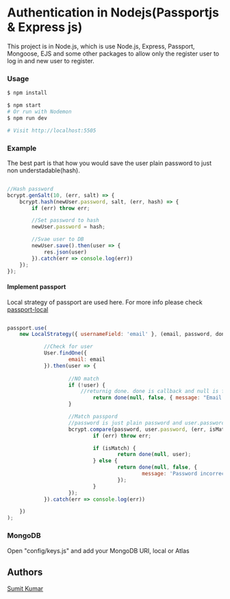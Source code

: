 # Authentication in Nodejs(Passportjs & Express js)

This project is in Node.js, which is use Node.js, Express, Passport, Mongoose, EJS and some other packages to allow only the register user to log in and new user to register.

### Usage

```sh
$ npm install
```

```sh
$ npm start
# Or run with Nodemon
$ npm run dev

# Visit http://localhost:5505
```
### Example
The best part is that how you would save the user plain password to just non understadable(hash).

```javascript

//Hash password
bcrypt.genSalt(10, (err, salt) => {
    bcrypt.hash(newUser.password, salt, (err, hash) => {
        if (err) throw err;

        //Set password to hash
        newUser.password = hash;

        //Svae user to DB
        newUser.save().then(user => {
            res.json(user)
        }).catch(err => console.log(err))
    });
});

```

#### Implement passport
Local strategy of passport are used here. For more info please check [passport-local]('http://www.passportjs.org/packages/passport-local/')

```javascript

passport.use(
	new LocalStrategy({ usernameField: 'email' }, (email, password, done) => {

			//Check for user
			User.findOne({
					email: email
			}).then(user => {
				
					//NO match
					if (!user) {
                        //returnig done. done is callback and null is for error and false for user,  message for option 
							return done(null, false, { message: "Email is not registered" })
					}

					//Match passpord
                    //password is just plain password and user.password is hash password
					bcrypt.compare(password, user.password, (err, isMatch) => {
							if (err) throw err;

							if (isMatch) {
									return done(null, user);
							} else {
									return done(null, false, {
											message: 'Password incorrect'
									});
							}
					});
			}).catch(err => console.log(err))

	})
); 

```

### MongoDB

Open "config/keys.js" and add your MongoDB URI, local or Atlas

## Authors

[Sumit Kumar](https://github.com/sumitkumar1207)
